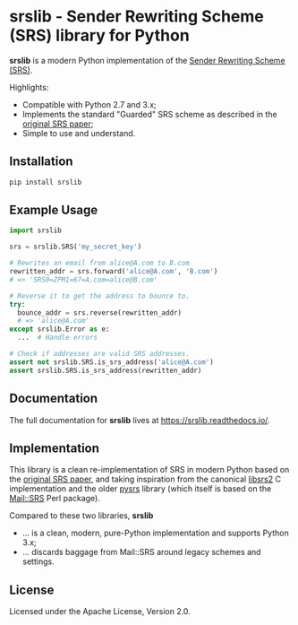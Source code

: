 # srslib - Sender Rewriting Scheme (SRS) library for Python

**srslib** is a modern Python implementation of the [Sender Rewriting Scheme (SRS)](https://en.wikipedia.org/wiki/Sender_Rewriting_Scheme).

Highlights:

* Compatible with Python 2.7 and 3.x;
* Implements the standard "Guarded" SRS scheme as described in the [original SRS paper](http://www.libsrs2.org/srs/srs.pdf);
* Simple to use and understand.

## Installation

```sh
pip install srslib
```

## Example Usage

```py
import srslib

srs = srslib.SRS('my_secret_key')

# Rewrites an email from alice@A.com to B.com
rewritten_addr = srs.forward('alice@A.com', 'B.com')
# => 'SRS0=ZPM1=67=A.com=alice@B.com'

# Reverse it to get the address to bounce to.
try:
  bounce_addr = srs.reverse(rewritten_addr)
  # => 'alice@A.com'
except srslib.Error as e:
  ...  # Handle errors

# Check if addresses are valid SRS addresses.
assert not srslib.SRS.is_srs_address('alice@A.com')
assert srslib.SRS.is_srs_address(rewritten_addr)
```

## Documentation

The full documentation for **srslib** lives at https://srslib.readthedocs.io/.

## Implementation

This library is a clean re-implementation of SRS in modern Python based on the [original SRS paper](http://www.libsrs2.org/srs/srs.pdf), and taking inspiration from the canonical [libsrs2](https://github.com/shevek/libsrs2) C implementation and the older [pysrs](http://www.bmsi.com/python/pysrs.html) library (which itself is based on the
[Mail::SRS](http://search.cpan.org/~shevek/Mail-SRS-0.31/lib/Mail/SRS.pm) Perl package).

Compared to these two libraries, **srslib**

* ... is a clean, modern, pure-Python implementation and supports Python 3.x;
* ... discards baggage from Mail::SRS around legacy schemes and settings.

## License

Licensed under the Apache License, Version 2.0.

